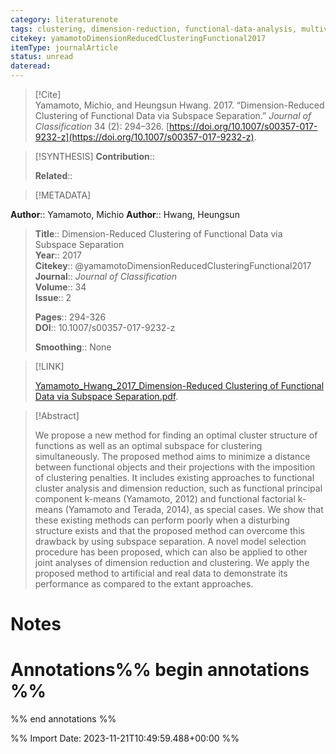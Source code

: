 ```yaml
---
category: literaturenote
tags: clustering, dimension-reduction, functional-data-analysis, multivariate-functional-data
citekey: yamamotoDimensionReducedClusteringFunctional2017
itemType: journalArticle
status: unread  
dateread:  
---
```


> [!Cite]  
> Yamamoto, Michio, and Heungsun Hwang. 2017. “Dimension-Reduced Clustering of Functional Data via Subspace Separation.” _Journal of Classification_ 34 (2): 294–326. [https://doi.org/10.1007/s00357-017-9232-z](https://doi.org/10.1007/s00357-017-9232-z).

> [!SYNTHESIS] 
>**Contribution**::
>
>**Related**:: 
>

> [!METADATA]  
>
**Author**:: Yamamoto, Michio
**Author**:: Hwang, Heungsun<br>
> **Title**:: Dimension-Reduced Clustering of Functional Data via Subspace Separation    
> **Year**:: 2017     
> **Citekey**:: @yamamotoDimensionReducedClusteringFunctional2017    
>**Journal**:: *Journal of Classification*    
>**Volume**:: 34    
>**Issue**:: 2     
>    
>    
>     
> **Pages**:: 294-326    
>**DOI**:: 10.1007/s00357-017-9232-z    
>
>**Smoothing**:: None

> [!LINK] 
>
> [Yamamoto_Hwang_2017_Dimension-Reduced Clustering of Functional Data via Subspace Separation.pdf](file:///Users/steven/Library/CloudStorage/GoogleDrive-steven.golovkine@ul.ie/My%20Drive/bibliography/Journal%20of%20Classification/2017/Yamamoto_Hwang_2017_Dimension-Reduced%20Clustering%20of%20Functional%20Data%20via%20Subspace%20Separation.pdf).

>[!Abstract]
>
>We propose a new method for finding an optimal cluster structure of functions as well as an optimal subspace for clustering simultaneously. The proposed method aims to minimize a distance between functional objects and their projections with the imposition of clustering penalties. It includes existing approaches to functional cluster analysis and dimension reduction, such as functional principal component k-means (Yamamoto, 2012) and functional factorial k-means (Yamamoto and Terada, 2014), as special cases. We show that these existing methods can perform poorly when a disturbing structure exists and that the proposed method can overcome this drawback by using subspace separation. A novel model selection procedure has been proposed, which can also be applied to other joint analyses of dimension reduction and clustering. We apply the proposed method to artificial and real data to demonstrate its performance as compared to the extant approaches.
>>


# Notes<br>
# Annotations%% begin annotations %%  
 
  
%% end annotations %%

%% Import Date: 2023-11-21T10:49:59.488+00:00 %%
